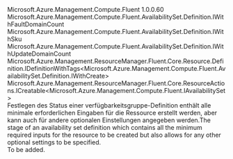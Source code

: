 <Type Name="IWithCreate" FullName="Microsoft.Azure.Management.Compute.Fluent.AvailabilitySet.Definition.IWithCreate">
  <TypeSignature Language="C#" Value="public interface IWithCreate : Microsoft.Azure.Management.Compute.Fluent.AvailabilitySet.Definition.IWithFaultDomainCount, Microsoft.Azure.Management.Compute.Fluent.AvailabilitySet.Definition.IWithSku, Microsoft.Azure.Management.Compute.Fluent.AvailabilitySet.Definition.IWithUpdateDomainCount, Microsoft.Azure.Management.ResourceManager.Fluent.Core.Resource.Definition.IDefinitionWithTags&lt;Microsoft.Azure.Management.Compute.Fluent.AvailabilitySet.Definition.IWithCreate&gt;, Microsoft.Azure.Management.ResourceManager.Fluent.Core.ResourceActions.ICreatable&lt;Microsoft.Azure.Management.Compute.Fluent.IAvailabilitySet&gt;" />
  <TypeSignature Language="ILAsm" Value=".class public interface auto ansi abstract IWithCreate implements class Microsoft.Azure.Management.Compute.Fluent.AvailabilitySet.Definition.IWithFaultDomainCount, class Microsoft.Azure.Management.Compute.Fluent.AvailabilitySet.Definition.IWithSku, class Microsoft.Azure.Management.Compute.Fluent.AvailabilitySet.Definition.IWithUpdateDomainCount, class Microsoft.Azure.Management.ResourceManager.Fluent.Core.Resource.Definition.IDefinitionWithTags`1&lt;class Microsoft.Azure.Management.Compute.Fluent.AvailabilitySet.Definition.IWithCreate&gt;, class Microsoft.Azure.Management.ResourceManager.Fluent.Core.ResourceActions.ICreatable`1&lt;class Microsoft.Azure.Management.Compute.Fluent.IAvailabilitySet&gt;, class Microsoft.Azure.Management.ResourceManager.Fluent.Core.ResourceActions.IIndexable" />
  <TypeSignature Language="DocId" Value="T:Microsoft.Azure.Management.Compute.Fluent.AvailabilitySet.Definition.IWithCreate" />
  <TypeSignature Language="VB.NET" Value="Public Interface IWithCreate&#xA;Implements ICreatable(Of IAvailabilitySet), IDefinitionWithTags(Of IWithCreate), IWithFaultDomainCount, IWithSku, IWithUpdateDomainCount" />
  <TypeSignature Language="F#" Value="type IWithCreate = interface&#xA;    interface ICreatable&lt;IAvailabilitySet&gt;&#xA;    interface IIndexable&#xA;    interface IDefinitionWithTags&lt;IWithCreate&gt;&#xA;    interface IWithUpdateDomainCount&#xA;    interface IWithFaultDomainCount&#xA;    interface IWithSku" />
  <AssemblyInfo>
    <AssemblyName>Microsoft.Azure.Management.Compute.Fluent</AssemblyName>
    <AssemblyVersion>1.0.0.60</AssemblyVersion>
  </AssemblyInfo>
  <Interfaces>
    <Interface>
      <InterfaceName>Microsoft.Azure.Management.Compute.Fluent.AvailabilitySet.Definition.IWithFaultDomainCount</InterfaceName>
    </Interface>
    <Interface>
      <InterfaceName>Microsoft.Azure.Management.Compute.Fluent.AvailabilitySet.Definition.IWithSku</InterfaceName>
    </Interface>
    <Interface>
      <InterfaceName>Microsoft.Azure.Management.Compute.Fluent.AvailabilitySet.Definition.IWithUpdateDomainCount</InterfaceName>
    </Interface>
    <Interface>
      <InterfaceName>Microsoft.Azure.Management.ResourceManager.Fluent.Core.Resource.Definition.IDefinitionWithTags&lt;Microsoft.Azure.Management.Compute.Fluent.AvailabilitySet.Definition.IWithCreate&gt;</InterfaceName>
    </Interface>
    <Interface>
      <InterfaceName>Microsoft.Azure.Management.ResourceManager.Fluent.Core.ResourceActions.ICreatable&lt;Microsoft.Azure.Management.Compute.Fluent.IAvailabilitySet&gt;</InterfaceName>
    </Interface>
  </Interfaces>
  <Docs>
    <summary>
            <span data-ttu-id="0a40e-101">Festlegen des Status einer verfügbarkeitsgruppe-Definition enthält alle minimale erforderlichen Eingaben für die Ressource erstellt werden, aber kann auch für andere optionalen Einstellungen angegeben werden.</span><span class="sxs-lookup"><span data-stu-id="0a40e-101">The stage of an availability set definition which contains all the minimum required inputs for the resource to be created but also allows for any other optional settings to be specified.</span></span>
            </summary>
    <remarks>To be added.</remarks>
  </Docs>
  <Members />
</Type>